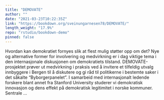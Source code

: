 ```yaml
---
title: "DEMOVATE"
author: ""
date: "2021-03-23T10:22:35Z"
link: "https://bookdown.org/sveinungarnesen78/DEMOVATE/"
length_weight: "17.9%"
repo: "rstudio/bookdown-demo"
pinned: false
---
```


Hvordan kan demokratiet fornyes slik at flest mulig støtter opp om det? Nye og alternative former for involvering og medvirkning er i dag viktige tema i den internasjonale diskusjonen om demokratiets tilstand. DEMOVATE-prosjektet prøver ut medvirkning i praksis ved å invitere et tilfeldig utvalg innbyggere i Bergen til å diskutere og gi råd til politikerne i bestemte saker i det såkalte “Byborgerpanelet”. I samarbeid med internasjonalt ledende forskere blant annet fra Stanford University studerer vi demokratisk innovasjon og dens effekt på demokratisk legitimitet i norske kommuner. Sentrale ...
